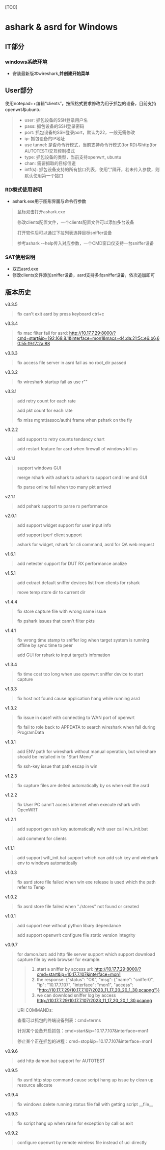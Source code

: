 [TOC]

# ashark & asrd for Windows
## IT部分
### windows系统环境
* 安装最新版本wireshark,**并创建开始菜单**

## User部分
使用notepad++编辑“clients”，按照格式要求修改为用于抓包的设备，目前支持openwrt与ubuntu
> * user: 抓包设备的SSH登录用户名
> * pass: 抓包设备的SSH登录密码
> * port: 抓包设备的SSH登录port，默认为22，一般无需修改
> * ip:   抓包设备的IP地址
> * use tunnel: 是否命令行模式，当前支持命令行模式(for RD)与http(for AUTOTEST)交互控制模式
> * type: 抓包设备的类型，当前支持openwrt, ubuntu
> * chan: 需要抓取的目标信道
> * intf(s): 抓包设备支持的所有接口列表，使用","隔开，若未传入参数，则默认使用第一个接口

### RD模式使用说明
* ashark.exe用于图形界面与命令行参数
> 鼠标双击打开ashark.exe
> 
> 修改clients配置文件，一个clients配置文件可以添加多台设备
> 
> 打开软件后可以通过下拉列表选择目标sniffer设备
> 
> 参考ashark --help传入对应参数，一个CMD窗口仅支持一台sniffer设备

### SAT使用说明
* 双击asrd.exe
* 修改clients文件添加sniffer设备，asrd支持多台sniffer设备，依次追加即可

## 版本历史
v3.3.5

> fix can't exit asrd by press keyboard ctrl+c

v3.3.4

> fix mac filter fail for asrd: http://10.17.7.29:8000/?cmd=start&ip=192.168.8.1&interface=mon1&macs=d4:da:21:5c:e6:b6,60:55:f9:f7:2a:88

v3.3.3

> fix access file server in asrd fail as no root_dir passed

v3.3.2

> fix wireshark startup fail as use r""

v3.3.1

> add retry count for each rate
> 
> add pkt count for each rate
> 
> fix miss mgmt(assoc/auth) frame when pshark on the fly

v3.2.2

> add support to retry counts tendancy chart
> 
> add restart feature for asrd when firewall of windows kill us

v3.1.1

> support windows GUI
> 
> merge rshark with ashark to ashark to support cmd line and GUI
> 
> fix parse online fail when too many pkt arrived

v2.1.1

> add pshark support to parse rx performance

v2.0.1

> add support widget support for user input info
> 
> add support iperf client support
> 
> ashark for widget, rshark for cli command, asrd for QA web request

v1.6.1

> add netester support for DUT RX performance analize

v1.5.1

> add extract default sniffer devices list from clients for rshark
> 
> move temp store dir to current dir

v1.4.4

> fix store capture file with wrong name issue
> 
> fix pshark issues that cann't filter pkts

v1.4.1

> fix wrong time stamp to sniffer log when target system is running offline by sync time to peer
> 
> add GUI for rshark to input target’s infomation

v1.3.4

> fix time cost too long when use openwrt sniffer device to start capture

v1.3.3

> fix host not found cause application hang while running asrd

v1.3.2

> fix issue in case1 with connecting to WAN port of openwrt
> 
> fix fail to role back to APPDATA to search wireshark when fail during ProgramData

v1.3.1

> add ENV path for wireshark without manual operation, but wireshare should be installed in to "Start Menu"
> 
> fix ssh-key issue that path escap in win

v1.2.3

> fix capture files are delted automatically by os when exit the asrd

v1.2.2

> fix User PC cann't access internet when execute rshark with OpenWRT

v1.2.1

> add support gen ssh key automatically with user call win_init.bat

> add comment for clients

v1.1.1
> add support wifi_init.bat support which can add ssh key and wirehark env to windows automatically

v1.0.3
> fix asrd store file failed when win exe release is used which the path refer to Temp

v1.0.2
> fix asrd store file failed when "./stores" not found or created

v1.0.1
> add support exe without python libary dependance
> 
> add support openwrit configure file static version integrity

v0.9.7
> for damon.bat: add http file server support which support download capture file by web browser
> for example:
> > 1. start a sniffer by access url: 
> > http://10.17.7.29:8000/?cmd=start&ip=10.17.7.107&interface=mon1
> > 2. the response:
> > {"status": "OK", "msg": {"name": "sniffer0", "ip": "10.17.7.107", "interface": "mon1", "access": "http://10.17.7.29/10.17.7.107/2023_11_17_20_20_1_30.pcapng"}}
> > 3. we can download sniffer log by access
> > http://10.17.7.29/10.17.7.107/2023_11_17_20_20_1_30.pcapng
> > 
> 
> URI COMMANDs:
> 
> 查看可以抓包的终端设备列表：cmd=terms
> 
> 针对某个设备开启抓包：cmd=start&ip=10.17.7.107&interface=mon1
> 
> 停止某个正在抓包的进程：cmd=stop&ip=10.17.7.107&interface=mon1

v0.9.6
> add http damon.bat support for AUTOTEST

v0.9.5
> fix asrd http stop command cause script hang up issue by clean up resource allocate

v0.9.4
> fix windows delete running status file fail with getting script \_\_file\_\_

v0.9.3
> fix script hang up when raise for exception by call os.exit

v0.9.2
> configure openwrt by remote wireless file instead of uci directly